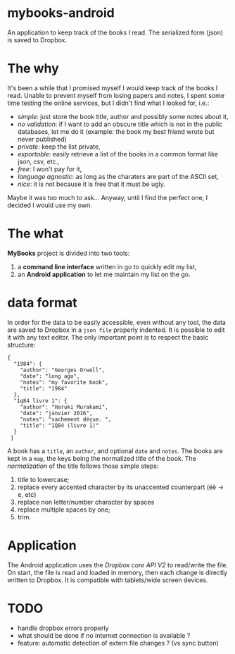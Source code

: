 # mybooks-android
An application to keep track of the books I read. The serialized form (json) is saved to Dropbox.

# The why

It's been a while that I promised myself I would keep track of the books I read. 
Unable to prevent myself from losing papers and notes, I spent some time testing the online services, but I didn't find what I looked for, i.e.:

- *simple*: just store the book title, author and possibly some notes about it,
- *no validation*: if I want to add an obscure title which is not in the public databases, let me do it (example: the 
book my best friend wrote but never published)
- *private*: keep the list private,
- *exportable*: easily retrieve a list of the books in a common format like json, csv, etc.,
- *free*: I won't pay for it,
- *language agnostic*: as long as the charaters are part of the ASCII set,
- *nice*: it is not because it is free that it must be ugly.

Maybe it was too much to ask... Anyway, until I find the perfect one, I decided I would use my own.

# The what

**MyBooks** project is divided into two tools: 

1) a **command line interface** written in go to quickly edit my list,
2) an **Android application** to let me maintain my list on the go.


# data format 
In order for the data to be easily accessible, even without any tool, the data are saved to Dropbox in a `json file` properly indented.  It is possible to edit it with any text editor. The only important point is to respect the basic structure: 

```
{
  "1984": {
    "author": "Georges Orwell",
    "date": "long ago",
    "notes": "my favorite book",
    "title": "1984"
  },
  "1q84 livre 1": {
    "author": "Haruki Murakami",
    "date": "janvier 2016",
    "notes": "vachement déçue. ",
    "title": "1Q84 (livre 1)"
  }
 }
```

A book has a `title`, an `author`, and optional `date` and `notes`. The books are kept in a `map`, the keys being the normalized title of the book. The *normalization* of the title follows those simple steps:

1. title to lowercase;
2. replace every accented character by its unaccented counterpart (éè -> e, etc)
3. replace non letter/number character by spaces
4. replace multiple spaces by one;
5. trim.

# Application

The Android application uses the *Dropbox core API V2* to read/write the file. On start, the file is read and loaded in memory, then each change is directly written to Dropbox. It is compatible with tablets/wide screen devices.

# TODO

-  handle dropbox errors properly
- what should be done if no internet connection is available ?
- feature: automatic detection of extern file changes ? (vs sync button)
